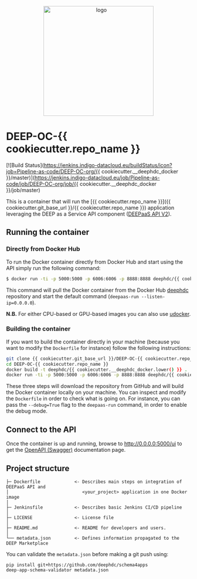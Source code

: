 <div align="center">
<img src="https://marketplace.deep-hybrid-datacloud.eu/images/logo-deep.png" alt="logo" width="300"/>
</div>

# DEEP-OC-{{ cookiecutter.repo_name }}
[![Build Status](https://jenkins.indigo-datacloud.eu/buildStatus/icon?job=Pipeline-as-code/DEEP-OC-org/{{ cookiecutter.__deephdc_docker }}/master)](https://jenkins.indigo-datacloud.eu/job/Pipeline-as-code/job/DEEP-OC-org/job/{{ cookiecutter.__deephdc_docker }}/job/master)

This is a container that will run the [{{ cookiecutter.repo_name }}]({{ cookiecutter.git_base_url }}/{{ cookiecutter.repo_name }}) application leveraging the DEEP as a Service API component ([DEEPaaS API V2](https://github.com/indigo-dc/DEEPaaS)).

    
## Running the container

### Directly from Docker Hub

To run the Docker container directly from Docker Hub and start using the API simply run the following command:

```bash
$ docker run -ti -p 5000:5000 -p 6006:6006 -p 8888:8888 deephdc/{{ cookiecutter.__deephdc_docker.lower() }}
```

This command will pull the Docker container from the Docker Hub [deephdc](https://hub.docker.com/u/deephdc/) repository and start the default command (`deepaas-run --listen-ip=0.0.0.0`).

**N.B.** For either CPU-based or GPU-based images you can also use [udocker](https://github.com/indigo-dc/udocker).

### Building the container

If you want to build the container directly in your machine (because you want to modify the `Dockerfile` for instance) follow the following instructions:
```bash
git clone {{ cookiecutter.git_base_url }}/DEEP-OC-{{ cookiecutter.repo_name }}
cd DEEP-OC-{{ cookiecutter.repo_name }}
docker build -t deephdc/{{ cookiecutter.__deephdc_docker.lower() }} .
docker run -ti -p 5000:5000 -p 6006:6006 -p 8888:8888 deephdc/{{ cookiecutter.__deephdc_docker.lower() }}
```

These three steps will download the repository from GitHub and will build the Docker container locally on your machine. You can inspect and modify the `Dockerfile` in order to check what is going on. For instance, you can pass the `--debug=True` flag to the `deepaas-run` command, in order to enable the debug mode.


## Connect to the API

Once the container is up and running, browse to http://0.0.0.0:5000/ui to get the [OpenAPI (Swagger)](https://www.openapis.org/) documentation page.


## Project structure
```
├─ Dockerfile             <- Describes main steps on integration of DEEPaaS API and
│                            <your_project> application in one Docker image
│
├─ Jenkinsfile            <- Describes basic Jenkins CI/CD pipeline
│
├─ LICENSE                <- License file
│
├─ README.md              <- README for developers and users.
│
└── metadata.json         <- Defines information propagated to the DEEP Marketplace
```

You can validate the `metadata.json` before making a git push using:
```shell
pip install git+https://github.com/deephdc/schema4apps
deep-app-schema-validator metadata.json
```
